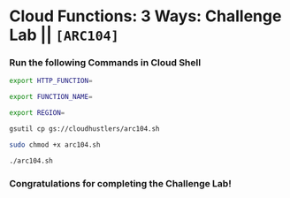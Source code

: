 # Cloud Functions: 3 Ways: Challenge Lab || `[ARC104]`

### Run the following Commands in Cloud Shell

```bash
export HTTP_FUNCTION=
```

```bash
export FUNCTION_NAME=
```

```bash
export REGION=
```

```bash
gsutil cp gs://cloudhustlers/arc104.sh

sudo chmod +x arc104.sh

./arc104.sh
```

### Congratulations for completing the Challenge Lab!
